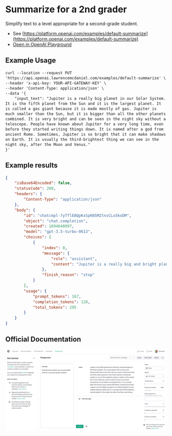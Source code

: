 # Summarize for a 2nd grader

Simplify text to a level appropriate for a second-grade student.

- See [https://platform.openai.com/examples/default-summarize](https://platform.openai.com/examples/default-summarize)
- [Open in OpenAI Playground](https://platform.openai.com/playground/p/default-summarize)


## Example Usage

```console
curl --location --request PUT 'https://api.openai.lawrencemcdaniel.com/examples/default-summarize' \
--header 'x-api-key: YOUR-API-GATEWAY-KEY' \
--header 'Content-Type: application/json' \
--data '{
    "input_text": "Jupiter is a really big planet in our Solar System. It is the fifth planet from the Sun and it is the largest planet. It is called a gas giant because it is made mostly of gas. Jupiter is much smaller than the Sun, but it is bigger than all the other planets combined. It is very bright and can be seen in the night sky without a telescope. People have known about Jupiter for a very long time, even before they started writing things down. It is named after a god from ancient Rome. Sometimes, Jupiter is so bright that it can make shadows on Earth. It is usually the third-brightest thing we can see in the night sky, after the Moon and Venus."
}'
```

## Example results

```json
{
    "isBase64Encoded": false,
    "statusCode": 200,
    "headers": {
        "Content-Type": "application/json"
    },
    "body": {
        "id": "chatcmpl-7yTflEBQpKxSpKN5MZtnvCLoSkoDM",
        "object": "chat.completion",
        "created": 1694648097,
        "model": "gpt-3.5-turbo-0613",
        "choices": [
            {
                "index": 0,
                "message": {
                    "role": "assistant",
                    "content": "Jupiter is a really big and bright planet in our Solar System. It is the fifth planet from the Sun and it is the largest planet. It is called a gas giant because it is made mostly of gas. Even though it is smaller than the Sun, it is bigger than all the other planets put together. People have known about Jupiter for a very long time, even before they started writing things down. It is named after a god from ancient Rome. Jupiter is so bright that it can sometimes make shadows on Earth. It is usually the third-brightest thing we can see in the night sky, after the Moon and Venus."
                },
                "finish_reason": "stop"
            }
        ],
        "usage": {
            "prompt_tokens": 167,
            "completion_tokens": 128,
            "total_tokens": 295
        }
    }
}
```

## Official Documentation

![OpenAI Playground](https://raw.githubusercontent.com/FullStackWithLawrence/aws-openai/main/doc/examples/example-02-summarize.png "OpenAI Playground")
